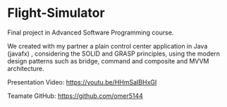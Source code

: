 # Flight-Simulator
Final project in Advanced Software Programming course.
 
We created with my partner a plain control center application in Java (javafx) , considering the SOLID 
and GRASP principles, using the modern design patterns such as bridge, command and 
composite and MVVM architecture.
 
Presentation Video: https://youtu.be/HHmSaIBHxGI

Teamate GitHub: https://github.com/omer5144

